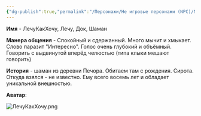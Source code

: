 ```yaml
---
{"dg-publish":true,"permalink":"/Персонажи/Не игровые персонажи (NPC)/NPC/Северный земли/Печора/ЛечуКакХочу/","noteIcon":"","created":"2025-09-08T20:05:11.250+03:00","updated":"2025-09-08T14:37:40.947+03:00"}
---
```




**Имя** - ЛечуКакХочу, Лечу, Док, Шаман

**Манера общения** - Спокойный и сдержанный. Много мычит и хмыкает. Слово паразит "Интересно". Голос очень глубокий и объёмный. Говорить с выдвинутой вперёд челюстью (типа клыки мешают говорить)

**История** - шаман из деревни Печора. Обитаем там с рождения. Сирота. Откуда взялся - не известно. Ему всего восемь лет и обладает уникальной внешностью. 

**Аватар**:

![ЛечуКакХочу.png](/img/user/system/img/NPC/%D0%A1%D0%B5%D0%B2%D0%B5%D1%80%D0%BD%D1%8B%D0%B5%20%D0%B7%D0%B5%D0%BC%D0%BB%D0%B8/%D0%9F%D0%B5%D1%87%D0%BE%D1%80%D0%B0/%D0%9B%D0%B5%D1%87%D1%83%D0%9A%D0%B0%D0%BA%D0%A5%D0%BE%D1%87%D1%83.png)